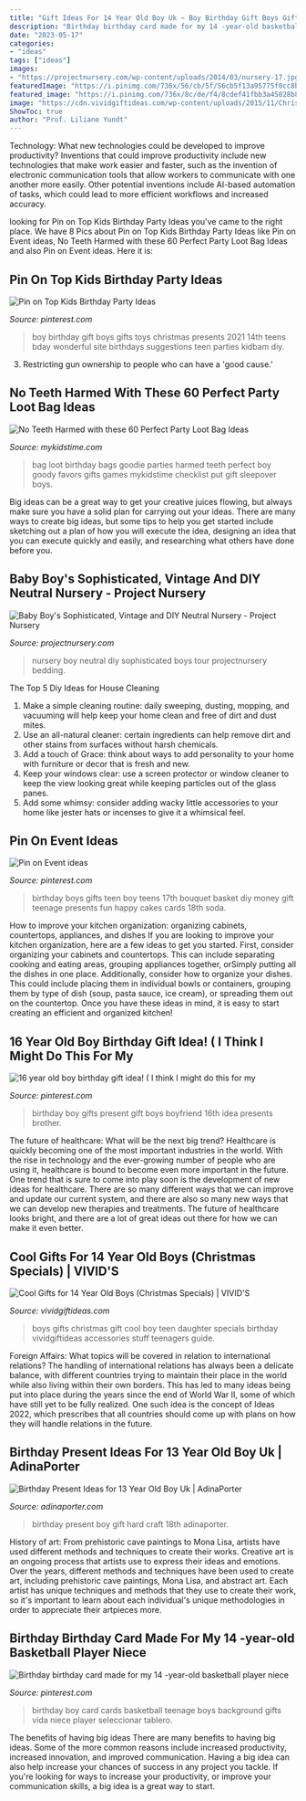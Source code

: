 ```yaml
---
title: "Gift Ideas For 14 Year Old Boy Uk ~ Boy Birthday Gift Boys Gifts Toys Christmas Presents 2021 14th Teens Bday Wonderful Site Birthdays Suggestions Teen Parties Kidbam Diy"
description: "Birthday birthday card made for my 14 -year-old basketball player niece"
date: "2023-05-17"
categories:
- "ideas"
tags: ["ideas"]
images:
- "https://projectnursery.com/wp-content/uploads/2014/03/nursery-17.jpg"
featuredImage: "https://i.pinimg.com/736x/56/cb/5f/56cb5f13a95775f0cc8b691713e5d9a8.jpg"
featured_image: "https://i.pinimg.com/736x/8c/de/f4/8cdef41fbb3a45028b8fd23be65d1e8c--birthday-bouquet-teen-boys.jpg"
image: "https://cdn.vividgiftideas.com/wp-content/uploads/2015/11/Christmas-gifts-for-14-year-old-boys.jpg"
ShowToc: true
author: "Prof. Liliane Yundt"
---
```



Technology: What new technologies could be developed to improve productivity?
Inventions that could improve productivity include new technologies that make work easier and faster, such as the invention of electronic communication tools that allow workers to communicate with one another more easily. Other potential inventions include AI-based automation of tasks, which could lead to more efficient workflows and increased accuracy.

	

		
looking for Pin on Top Kids Birthday Party Ideas you've came to the right place. We have 8 Pics about Pin on Top Kids Birthday Party Ideas like Pin on Event ideas, No Teeth Harmed with these 60 Perfect Party Loot Bag Ideas and also Pin on Event ideas. Here it is:
		
    
## Pin On Top Kids Birthday Party Ideas

<img loading=lazy src="https://i.pinimg.com/736x/56/cb/5f/56cb5f13a95775f0cc8b691713e5d9a8.jpg" onerror="this.onerror=null;this.src='https://tse2.mm.bing.net/th?id=OIP.Ve2es1QdN_pwdA8H26OTSgHaPH&amp;pid=15.1';" alt="Pin on Top Kids Birthday Party Ideas">

_Source: pinterest.com_

>boy birthday gift boys gifts toys christmas presents 2021 14th teens bday wonderful site birthdays suggestions teen parties kidbam diy. 

	

3. Restricting gun ownership to people who can have a 'good cause.'

    
## No Teeth Harmed With These 60 Perfect Party Loot Bag Ideas

<img loading=lazy src="https://www.mykidstime.com/wp-content/uploads/2015/02/Party-Loot-Bag-Ideas.png" onerror="this.onerror=null;this.src='https://tse1.mm.bing.net/th?id=OIP.0wO42mlZWeffEIAkl7ZWGgHaKe&amp;pid=15.1';" alt="No Teeth Harmed with these 60 Perfect Party Loot Bag Ideas">

_Source: mykidstime.com_

>bag loot birthday bags goodie parties harmed teeth perfect boy goody favors gifts games mykidstime checklist put gift sleepover boys. 

	

Big ideas can be a great way to get your creative juices flowing, but always make sure you have a solid plan for carrying out your ideas. There are many ways to create big ideas, but some tips to help you get started include sketching out a plan of how you will execute the idea, designing an idea that you can execute quickly and easily, and researching what others have done before you.

    
## Baby Boy&#039;s Sophisticated, Vintage And DIY Neutral Nursery - Project Nursery

<img loading=lazy src="https://projectnursery.com/wp-content/uploads/2014/03/nursery-17.jpg" onerror="this.onerror=null;this.src='https://tse4.mm.bing.net/th?id=OIP.FNnrQF1Kr4B0-LRDdVEcJAHaE8&amp;pid=15.1';" alt="Baby Boy&#039;s Sophisticated, Vintage and DIY Neutral Nursery - Project Nursery">

_Source: projectnursery.com_

>nursery boy neutral diy sophisticated boys tour projectnursery bedding. 

	

The Top 5 Diy Ideas for House Cleaning
1. Make a simple cleaning routine: daily sweeping, dusting, mopping, and vacuuming will help keep your home clean and free of dirt and dust mites.
2. Use an all-natural cleaner: certain ingredients can help remove dirt and other stains from surfaces without harsh chemicals.
3. Add a touch of Grace: think about ways to add personality to your home with furniture or decor that is fresh and new.
4. Keep your windows clear: use a screen protector or window cleaner to keep the view looking great while keeping particles out of the glass panes.
5. Add some whimsy: consider adding wacky little accessories to your home like jester hats or incenses to give it a whimsical feel.

    
## Pin On Event Ideas

<img loading=lazy src="https://i.pinimg.com/736x/8c/de/f4/8cdef41fbb3a45028b8fd23be65d1e8c--birthday-bouquet-teen-boys.jpg" onerror="this.onerror=null;this.src='https://tse2.mm.bing.net/th?id=OIP.WdbYEqFAmjILkSiQSf-otwHaJ3&amp;pid=15.1';" alt="Pin on Event ideas">

_Source: pinterest.com_

>birthday boys gifts teen boy teens 17th bouquet basket diy money gift teenage presents fun happy cakes cards 18th soda. 

	

How to improve your kitchen organization: organizing cabinets, countertops, appliances, and dishes
If you are looking to improve your kitchen organization, here are a few ideas to get you started. First, consider organizing your cabinets and countertops. This can include separating cooking and eating areas, grouping appliances together, orSimply putting all the dishes in one place. Additionally, consider how to organize your dishes. This could include placing them in individual bowls or containers, grouping them by type of dish (soup, pasta sauce, ice cream), or spreading them out on the countertop. Once you have these ideas in mind, it is easy to start creating an efficient and organized kitchen!

    
## 16 Year Old Boy Birthday Gift Idea! ( I Think I Might Do This For My

<img loading=lazy src="https://i.pinimg.com/736x/d5/d0/d4/d5d0d49ea642d08a86f3d3fac20db43a--boy-birthday-gifts-th-birthday.jpg" onerror="this.onerror=null;this.src='https://tse1.mm.bing.net/th?id=OIP.fUmVAJ28qIVZNfGVlog4QgHaHa&amp;pid=15.1';" alt="16 year old boy birthday gift idea! ( I think I might do this for my">

_Source: pinterest.com_

>birthday boy gifts present gift boys boyfriend 16th idea presents brother. 

	

The future of healthcare: What will be the next big trend?
Healthcare is quickly becoming one of the most important industries in the world. With the rise in technology and the ever-growing number of people who are using it, healthcare is bound to become even more important in the future. One trend that is sure to come into play soon is the development of new ideas for healthcare. There are so many different ways that we can improve and update our current system, and there are also so many new ways that we can develop new therapies and treatments. The future of healthcare looks bright, and there are a lot of great ideas out there for how we can make it even better.

    
## Cool Gifts For 14 Year Old Boys (Christmas Specials) | VIVID&#039;S

<img loading=lazy src="https://cdn.vividgiftideas.com/wp-content/uploads/2015/11/Christmas-gifts-for-14-year-old-boys.jpg" onerror="this.onerror=null;this.src='https://tse3.mm.bing.net/th?id=OIP.0BaYDsrwSQvWo2w6j5ekNwHaNr&amp;pid=15.1';" alt="Cool Gifts for 14 Year Old Boys (Christmas Specials) | VIVID&#039;S">

_Source: vividgiftideas.com_

>boys gifts christmas gift cool boy teen daughter specials birthday vividgiftideas accessories stuff teenagers guide. 

	

Foreign Affairs: What topics will be covered in relation to international relations?
The handling of international relations has always been a delicate balance, with different countries trying to maintain their place in the world while also living within their own borders. This has led to many ideas being put into place during the years since the end of World War II, some of which have still yet to be fully realized. One such idea is the concept of Ideas 2022, which prescribes that all countries should come up with plans on how they will handle relations in the future.

    
## Birthday Present Ideas For 13 Year Old Boy Uk | AdinaPorter

<img loading=lazy src="https://www.adinaporter.com/wp-content/uploads/2019/02/birthday-present-ideas-for-13-year-old-boy-uk-best-gift-for-that-hard-to-get-18-year-old-craft-birthday-of-birthday-present-ideas-for-13-year-old-boy-uk.jpg" onerror="this.onerror=null;this.src='https://tse2.mm.bing.net/th?id=OIP.GInWW6k_qv4mZkLhzjL0igHaJ4&amp;pid=15.1';" alt="Birthday Present Ideas for 13 Year Old Boy Uk | AdinaPorter">

_Source: adinaporter.com_

>birthday present boy gift hard craft 18th adinaporter. 

	

History of art: From prehistoric cave paintings to Mona Lisa, artists have used different methods and techniques to create their works.
Creative art is an ongoing process that artists use to express their ideas and emotions. Over the years, different methods and techniques have been used to create art, including prehistoric cave paintings, Mona Lisa, and abstract art. Each artist has unique techniques and methods that they use to create their work, so it's important to learn about each individual's unique methodologies in order to appreciate their artpieces more.

    
## Birthday Birthday Card Made For My 14 -year-old Basketball Player Niece

<img loading=lazy src="https://i.pinimg.com/originals/9a/cc/14/9acc1491225b94f068f76c4fd0fbc6fb.jpg" onerror="this.onerror=null;this.src='https://tse2.mm.bing.net/th?id=OIP.C7g8LBkn5Aauxv8Ggy0pNAHaJ4&amp;pid=15.1';" alt="Birthday birthday card made for my 14 -year-old basketball player niece">

_Source: pinterest.com_

>birthday boy card cards basketball teenage boys background gifts vida niece player seleccionar tablero. 

	

The benefits of having big ideas
There are many benefits to having big ideas. Some of the more common reasons include increased productivity, increased innovation, and improved communication. Having a big idea can also help increase your chances of success in any project you tackle. If you're looking for ways to increase your productivity, or improve your communication skills, a big idea is a great way to start.

